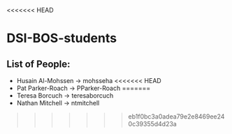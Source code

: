 <<<<<<< HEAD
# DSI-BOS-students


## List of People:
- Husain Al-Mohssen -> mohsseha
<<<<<<< HEAD
- Pat Parker-Roach -> PParker-Roach
=======
- Teresa Borcuch -> teresaborcuch
- Nathan Mitchell -> ntmitchell
>>>>>>> eb1f0bc3a0adea79e2e8469ee240c39355d4d23a
